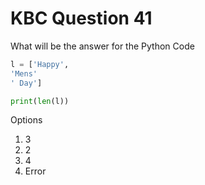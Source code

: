 # KBC Question 41

What will be the answer for the Python Code

```py
l = ['Happy',
'Mens'
' Day']

print(len(l))
```

Options

1. 3
2. 2
3. 4
4. Error
